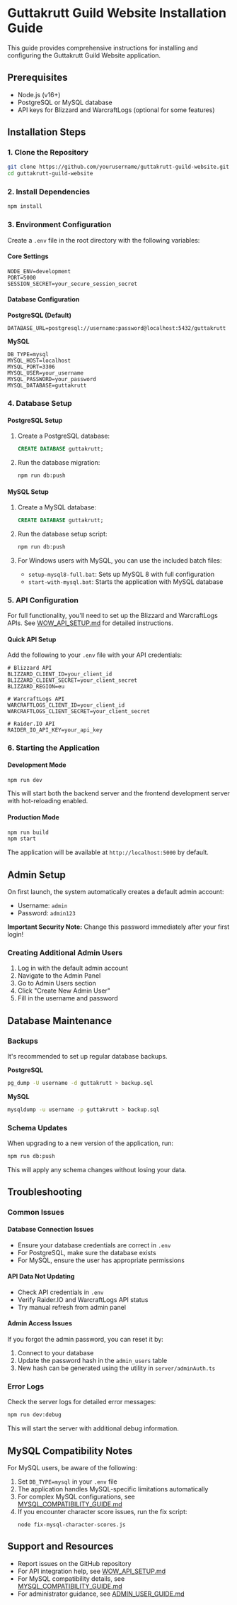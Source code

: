 # Guttakrutt Guild Website Installation Guide

This guide provides comprehensive instructions for installing and configuring the Guttakrutt Guild Website application.

## Prerequisites

- Node.js (v16+)
- PostgreSQL or MySQL database
- API keys for Blizzard and WarcraftLogs (optional for some features)

## Installation Steps

### 1. Clone the Repository

```bash
git clone https://github.com/yourusername/guttakrutt-guild-website.git
cd guttakrutt-guild-website
```

### 2. Install Dependencies

```bash
npm install
```

### 3. Environment Configuration

Create a `.env` file in the root directory with the following variables:

#### Core Settings

```
NODE_ENV=development
PORT=5000
SESSION_SECRET=your_secure_session_secret
```

#### Database Configuration

**PostgreSQL (Default)**
```
DATABASE_URL=postgresql://username:password@localhost:5432/guttakrutt
```

**MySQL**
```
DB_TYPE=mysql
MYSQL_HOST=localhost
MYSQL_PORT=3306
MYSQL_USER=your_username
MYSQL_PASSWORD=your_password
MYSQL_DATABASE=guttakrutt
```

### 4. Database Setup

#### PostgreSQL Setup

1. Create a PostgreSQL database:
   ```sql
   CREATE DATABASE guttakrutt;
   ```

2. Run the database migration:
   ```bash
   npm run db:push
   ```

#### MySQL Setup

1. Create a MySQL database:
   ```sql
   CREATE DATABASE guttakrutt;
   ```

2. Run the database setup script:
   ```bash
   npm run db:push
   ```

3. For Windows users with MySQL, you can use the included batch files:
   - `setup-mysql8-full.bat`: Sets up MySQL 8 with full configuration
   - `start-with-mysql.bat`: Starts the application with MySQL database

### 5. API Configuration

For full functionality, you'll need to set up the Blizzard and WarcraftLogs APIs. See [WOW_API_SETUP.md](./WOW_API_SETUP.md) for detailed instructions.

#### Quick API Setup

Add the following to your `.env` file with your API credentials:

```
# Blizzard API
BLIZZARD_CLIENT_ID=your_client_id
BLIZZARD_CLIENT_SECRET=your_client_secret
BLIZZARD_REGION=eu

# WarcraftLogs API
WARCRAFTLOGS_CLIENT_ID=your_client_id
WARCRAFTLOGS_CLIENT_SECRET=your_client_secret

# Raider.IO API
RAIDER_IO_API_KEY=your_api_key
```

### 6. Starting the Application

#### Development Mode

```bash
npm run dev
```

This will start both the backend server and the frontend development server with hot-reloading enabled.

#### Production Mode

```bash
npm run build
npm start
```

The application will be available at `http://localhost:5000` by default.

## Admin Setup

On first launch, the system automatically creates a default admin account:

- Username: `admin`
- Password: `admin123`

**Important Security Note:** Change this password immediately after your first login!

### Creating Additional Admin Users

1. Log in with the default admin account
2. Navigate to the Admin Panel
3. Go to Admin Users section
4. Click "Create New Admin User"
5. Fill in the username and password

## Database Maintenance

### Backups

It's recommended to set up regular database backups.

**PostgreSQL**
```bash
pg_dump -U username -d guttakrutt > backup.sql
```

**MySQL**
```bash
mysqldump -u username -p guttakrutt > backup.sql
```

### Schema Updates

When upgrading to a new version of the application, run:

```bash
npm run db:push
```

This will apply any schema changes without losing your data.

## Troubleshooting

### Common Issues

#### Database Connection Issues

- Ensure your database credentials are correct in `.env`
- For PostgreSQL, make sure the database exists
- For MySQL, ensure the user has appropriate permissions

#### API Data Not Updating

- Check API credentials in `.env`
- Verify Raider.IO and WarcraftLogs API status
- Try manual refresh from admin panel

#### Admin Access Issues

If you forgot the admin password, you can reset it by:
1. Connect to your database
2. Update the password hash in the `admin_users` table
3. New hash can be generated using the utility in `server/adminAuth.ts`

### Error Logs

Check the server logs for detailed error messages:

```bash
npm run dev:debug
```

This will start the server with additional debug information.

## MySQL Compatibility Notes

For MySQL users, be aware of the following:

1. Set `DB_TYPE=mysql` in your `.env` file
2. The application handles MySQL-specific limitations automatically
3. For complex MySQL configurations, see [MYSQL_COMPATIBILITY_GUIDE.md](./MYSQL_COMPATIBILITY_GUIDE.md)
4. If you encounter character score issues, run the fix script:
   ```
   node fix-mysql-character-scores.js
   ```

## Support and Resources

- Report issues on the GitHub repository
- For API integration help, see [WOW_API_SETUP.md](./WOW_API_SETUP.md)
- For MySQL compatibility details, see [MYSQL_COMPATIBILITY_GUIDE.md](./MYSQL_COMPATIBILITY_GUIDE.md)
- For administrator guidance, see [ADMIN_USER_GUIDE.md](./ADMIN_USER_GUIDE.md)